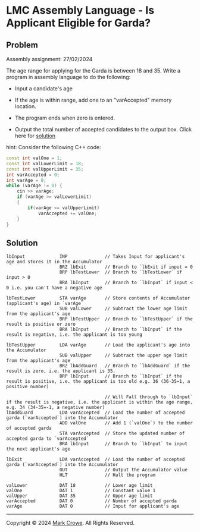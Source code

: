 
# LMC Assembly Language - Is Applicant Eligible for Garda?

## Problem

Assembly assignment: 27/02/2024

The age range for applying for the Garda is between 18 and 35. Write a program in assembly language to do the following:

- Input a candidate's age
- If the age is within range, add one to an "varAccepted"
memory location.
- The program ends when zero is entered.

- Output the total number of accepted candidates to the output
box.
Click here for [solution](is-applicant-eligible-for-garda.asm)

hint: Consider the following C++ code:

```cpp
const int valOne = 1;
const int valLowerLimit = 18;
const int valUpperLimit = 35;
int varAccepted = 0;
int varAge = 0;
while (varAge != 0) {
    cin >> varAge;
    if (varAge >= valLowerLimit)
    {
        if(varAge <= valUpperLimit)
            varAccepted += valOne;
    }
}
```

## Solution

```lmc
lbInput             INP              // Takes Input for applicant's age and stores it in the Accumulator
                    BRZ lbExit       // Branch to `lbExit if input = 0
                    BRP lbTestLower  // Branch to `lbTestLower` if input > 0
                    BRA lbInput      // Branch to `lbInput` if input < 0 i.e. you can't have a negative age

lbTestLower         STA varAge       // Store contents of Accumulator (applicant's age) in `varAge`
                    SUB valLower     // Subtract the lower age limit from the applicant's age
                    BRP lbTestUpper  // Branch to `lbTestUpper` if the result is positive or zero
                    BRA lbInput      // Branch to `lbInput` if the result is negative, i.e. the applicant is too young

lbTestUpper         LDA varAge       // Load the applicant's age into the Accumulator
                    SUB valUpper     // Subtract the upper age limit from the applicant's age
                    BRZ lbAddGuard   // Branch to `lbAddGuard` if the result is zero, i.e. the applicant is 35.
                    BRP lbInput      // Branch to `lbInput` if the result is positive, i.e. the applicant is too old e.g. 36 (36-35=1, a positive number)

                                     // Will Fall through to `lbInput` if the result is negative, i.e. the applicant is within the age range, e.g. 34 (34-35=-1, a negative number)
lbAddGuard          LDA varAccepted  // Load the number of accepted garda (`varAccepted`) into the Accumulator
                    ADD valOne       // Add 1 (`valOne`) to the number of accepted garda
                    STA varAccepted  // Store the updated number of accepted garda to `varAccepted`
                    BRA lbInput      // Branch to `lbInput` to input the next applicant's age

lbExit              LDA varAccepted  // Load the number of accepted garda (`varAccepted`) into the Accumulator
                    OUT              // Output the Accumulator value
                    HLT              // Halt the program

valLower            DAT 18           // Lower age limit
valOne              DAT 1            // Constant value 1
valUpper            DAT 35           // Upper age limit
varAccepted         DAT 0            // Number of accepted garda
varAge              DAT 0            // Input for applicant's age
```

---

Copyright &copy; 2024 [Mark Crowe](https://github.com/marcocrowe "Mark Crowe"). All Rights Reserved.
